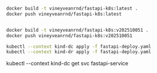 
```bash

docker build -t vineyveanrnd/fastapi-k8s:latest .
docker push vineyveanrnd/fastapi-k8s:latest

```

```bash

docker build -t vineyveanrnd/fastapi-k8s:v202510051 .
docker push vineyveanrnd/fastapi-k8s:v202510051

```
```bash
kubectl --context kind-dc apply -f fastapi-deploy.yaml
kubectl --context kind-dr apply -f fastapi-deploy.yaml
```
kubectl --context kind-dc get svc fastapi-service
